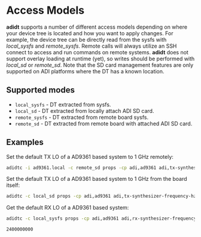 # Access Models

**adidt** supports a number of different access models depending on where your device tree is located and how you want to apply changes. For example, the device tree can be directly read from the sysfs with *local_sysfs* and *remote_sysfs*. Remote calls will always utilize an SSH connect to access and run commands on remote systems. **adidt** does not support overlay loading at runtime (yet), so writes should be performed with *local_sd* or *remote_sd*. Note that the SD card management features are only supported on ADI platforms where the DT has a known location.

## Supported modes

* `local_sysfs` - DT extracted from sysfs.
* `local_sd` - DT extracted from locally attach ADI SD card.
* `remote_sysfs` - DT extracted from remote board sysfs.
* `remote_sd` - DT extracted from remote board with attached ADI SD card.

## Examples

Set the default TX LO of a AD9361 based system to 1 GHz remotely:

```bash
adidtc -i ad9361.local -c remote_sd props -cp adi,ad9361 adi,tx-synthesizer-frequency-hz 1000000000
```

Set the default TX LO of a AD9361 based system to 1 GHz from the board itself:

```bash
adidtc -c local_sd props -cp adi,ad9361 adi,tx-synthesizer-frequency-hz 1000000000
```

Get the default RX LO of a AD9361 based system:

```bash
adidtc -c local_sysfs props -cp adi,ad9361 adi,rx-synthesizer-frequency-hz

2400000000
```
 

 
 
